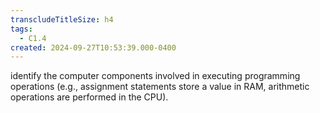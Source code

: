 ```yaml
---
transcludeTitleSize: h4
tags:
  - C1.4
created: 2024-09-27T10:53:39.000-0400
---
```

identify the computer components involved in executing programming operations (e.g., assignment statements store a value in RAM, arithmetic operations are performed in the CPU).